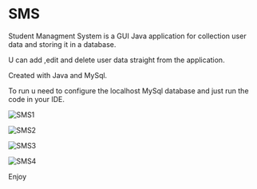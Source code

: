 # SMS
Student Managment System is a GUI Java application for collection user data and storing it in a database.

U can add ,edit and delete user data straight from the application.

Created with Java and MySql.

To run u need to configure the localhost MySql database and just run the code in your IDE.




![SMS1](https://user-images.githubusercontent.com/103357132/162614910-020c1acf-8674-4663-a2a0-915f2110de73.jpg)


![SMS2](https://user-images.githubusercontent.com/103357132/162614913-67c22199-720a-449b-8401-93307652a08a.jpg)


![SMS3](https://user-images.githubusercontent.com/103357132/162614916-b8dcdce2-3952-410b-87f9-0c75eb0e7ecc.jpg)


![SMS4](https://user-images.githubusercontent.com/103357132/162614920-71c8b09d-f4c3-40e4-a76f-51ddc1313f26.jpg)


Enjoy 
